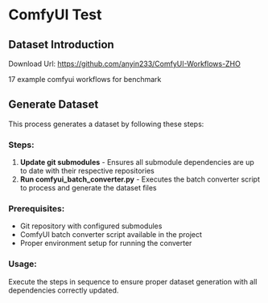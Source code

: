# ComfyUI Test

## Dataset Introduction

Download Url: https://github.com/anyin233/ComfyUI-Workflows-ZHO

17 example comfyui workflows for benchmark

## Generate Dataset

This process generates a dataset by following these steps:

### Steps:
1. **Update git submodules** - Ensures all submodule dependencies are up to date with their respective repositories
2. **Run comfyui_batch_converter.py** - Executes the batch converter script to process and generate the dataset files


### Prerequisites:
- Git repository with configured submodules
- ComfyUI batch converter script available in the project
- Proper environment setup for running the converter

### Usage:
Execute the steps in sequence to ensure proper dataset generation with all dependencies correctly updated.

